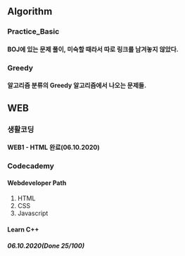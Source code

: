 ## Algorithm

### Practice_Basic
#### BOJ에 있는 문제 풀이, 미숙할 때라서 따로 링크를 남겨놓지 않았다.

### Greedy
#### 알고리즘 분류의 Greedy 알고리즘에서 나오는 문제들.

## WEB

### 생활코딩 
####  WEB1 - HTML 완료(06.10.2020)
### Codecademy
#### Webdeveloper Path
1. HTML
2. CSS
3. Javascript
#### Learn C++
##### 06.10.2020(Done 25/100)
